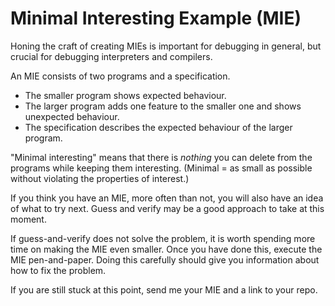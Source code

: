 # Minimal Interesting Example (MIE)

Honing the craft of creating MIEs is important for debugging in general, but crucial for debugging interpreters and compilers.

An MIE consists of two programs and a specification. 

- The smaller program shows expected behaviour. 
- The larger program adds one feature to the smaller one and shows unexpected behaviour. 
- The specification describes the expected behaviour of the larger program.

"Minimal interesting" means that there is *nothing* you can delete from the programs while keeping them interesting. (Minimal = as small as possible without violating the properties of interest.)

If you think you have an MIE, more often than not, you will also have an idea of what to try next. Guess and verify may be a good approach to take at this moment.

If guess-and-verify does not solve the problem, it is worth spending more time on making the MIE even smaller. Once you have done this, execute the MIE pen-and-paper. Doing this carefully should give you information about how to fix the problem.

If you are still stuck at this point, send me your MIE and a link to your repo.

